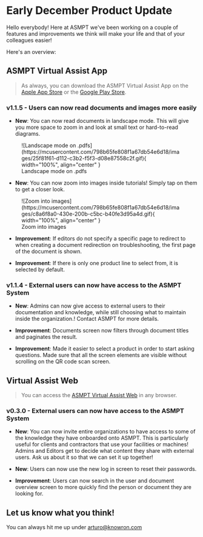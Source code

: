 # Early December Product Update

Hello everybody! Here at ASMPT we've been working on a couple of features and improvements we think will make your life and that of your colleagues easier!

Here's an overview: 

## ASMPT Virtual Assist App
> As always, you can download the ASMPT Virtual Assist App on the [Apple App Store](https://apps.apple.com/at/app/knowron-assistant/id1585382448 "ASMPT Virtual Assist App on the App Store") or the [Google Play Store](https://play.google.com/store/apps/details?id=com.knowron.assistant.knowron "ASMPT Virtual Assist App on Google Play").

### v1.1.5 - Users can now read documents and images more easily
- **New**: You can now read documents in landscape mode. This will give you more space to zoom in and look at small text or hard-to-read diagrams.

<figure markdown>
  ![Landscape mode on .pdfs](https://mcusercontent.com/798b65fe808f1a67db54e6d18/images/25f81f61-d112-c3b2-f5f3-d08e87558c2f.gif){ width="100%", align="center" }
  <figcaption>Landscape mode on .pdfs</figcaption>
</figure>

- **New**: You can now zoom into images inside tutorials! Simply tap on them to get a closer look.

<figure markdown>
  ![Zoom into images](https://mcusercontent.com/798b65fe808f1a67db54e6d18/images/c8a6f8a0-430e-200b-c5bc-b40fe3d95a4d.gif){ width="100%", align="center" }
  <figcaption>Zoom into images</figcaption>
</figure>

- **Improvement**: If editors do not specify a specific page to redirect to when creating a document redirection on troubleshooting, the first page of the document is shown.

- **Improvement**: If there is only one product line to select from, it is selected by default.

### v1.1.4 - External users can now have access to the ASMPT System

- **New**: Admins can now give access to external users to their documentation and knowledge, while still choosing what to maintain inside the organization.! Contact ASMPT for more details.

- **Improvement**: Documents screen now filters through document titles and paginates the result.

- **Improvement**: Made it easier to select a product in order to start asking questions. Made sure that all the screen elements are visible without scrolling on the QR code scan screen.

## Virtual Assist Web
> You can access the [ASMPT Virtual Assist Web](https://suite.knowron.com/ "ASMPT Virtual Assist Web") in any browser.

### v0.3.0 - External users can now have access to the ASMPT System
- **New**: You can now invite entire organizations to have access to some of the knowledge they have onboarded onto ASMPT. This is particularly useful for clients and contractors that use your facilities or machines! Admins and Editors get to decide what content they share with external users. Ask us about it so that we can set it up together!

- **New**: Users can now use the new log in screen to reset their passwords. 

- **Improvement**: Users can now search in the user and document overview screen to more quickly find the person or document they are looking for.

## Let us know what you think!

You can always hit me up under [arturo@knowron.com](mailto:arturo@knowron.com "Give us some feedback!")